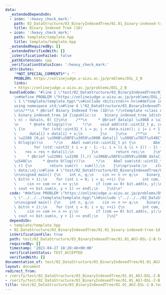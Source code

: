 ```yaml
---
data:
  _extendedDependsOn:
  - icon: ':heavy_check_mark:'
    path: 02_DataStructure/03_BinaryIndexedTree/01.01_binary-indexed-tree-1d.hpp
    title: Binary Indexed Tree (1D)
  - icon: ':heavy_check_mark:'
    path: template/template.hpp
    title: template/template.hpp
  _extendedRequiredBy: []
  _extendedVerifiedWith: []
  _isVerificationFailed: false
  _pathExtension: cpp
  _verificationStatusIcon: ':heavy_check_mark:'
  attributes:
    '*NOT_SPECIAL_COMMENTS*': ''
    PROBLEM: https://onlinejudge.u-aizu.ac.jp/problems/DSL_2_B
    links:
    - https://onlinejudge.u-aizu.ac.jp/problems/DSL_2_B
  bundledCode: "#line 1 \"test/02_DataStructure/03_BinaryIndexedTree/01.01_AOJ-DSL-2-B.test.cpp\"\
    \n#define PROBLEM \"https://onlinejudge.u-aizu.ac.jp/problems/DSL_2_B\"\n#line\
    \ 1 \"template/template.hpp\"\n#include <bits/stdc++.h>\n#define int int64_t\n\
    using namespace std;\n#line 4 \"02_DataStructure/03_BinaryIndexedTree/01.01_binary-indexed-tree-1d.hpp\"\
    \n\n/**\n * @brief Binary Indexed Tree (1D)\n */\ntemplate <class Abel>\nclass\
    \ binary_indexed_tree_1d {\npublic:\n    binary_indexed_tree_1d(std::uint32_t\
    \ n) : data(n, 0) {}\n\n    /**\n     * @brief data[p] \u306B x \u3092\u8FFD\u52A0\
    \n     * @note O(log(p))\n     */\n    void add(std::uint32_t p, const Abel& x)\
    \ {\n        for (std::uint32_t i = p; i < data.size(); i |= i + 1) {\n      \
    \      data[i] = data[i] + x;\n        }\n    }\n\n    /**\n     * @brief \u2200\
    i \u2208 [0,p) \u306B\u5BFE\u3059\u308B data[i] \u306E\u7DCF\u548C\n     * @note\
    \ O(log(p))\n     */\n    Abel sum(std::uint32_t p) {\n        Abel res = 0;\n\
    \        for (std::uint32_t i = p - 1; ~i; i = (i & (i + 1)) - 1) {\n        \
    \    res = res + data[i];\n        }\n        return res;\n    }\n\n    /**\n\
    \     * @brief \u2200i \u2208 [l,r) \u306B\u5BFE\u3059\u308B data[i] \u306E\u7DCF\
    \u548C\n     * @note O(log(r))\n     */\n    Abel sum(std::uint32_t l, std::uint32_t\
    \ r) {\n        return sum(r) - sum(l);\n    }\n\nprivate:\n    std::vector<Abel>\
    \ data;\n};\n#line 4 \"test/02_DataStructure/03_BinaryIndexedTree/01.01_AOJ-DSL-2-B.test.cpp\"\
    \n\nsigned main() {\n    int n, q;\n    cin >> n >> q;\n    binary_indexed_tree_1d<int>\
    \ bit(n + 1);\n    for (int i = 0; i < q; ++i) {\n        int com, x, y;\n   \
    \     cin >> com >> x >> y;\n        if (com == 0) bit.add(x, y);\n        else\
    \ cout << bit.sum(x, y + 1) << endl;\n    }\n}\n"
  code: "#define PROBLEM \"https://onlinejudge.u-aizu.ac.jp/problems/DSL_2_B\"\n#include\
    \ \"../../../template/template.hpp\"\n#include \"../../../02_DataStructure/03_BinaryIndexedTree/01.01_binary-indexed-tree-1d.hpp\"\
    \n\nsigned main() {\n    int n, q;\n    cin >> n >> q;\n    binary_indexed_tree_1d<int>\
    \ bit(n + 1);\n    for (int i = 0; i < q; ++i) {\n        int com, x, y;\n   \
    \     cin >> com >> x >> y;\n        if (com == 0) bit.add(x, y);\n        else\
    \ cout << bit.sum(x, y + 1) << endl;\n    }\n}"
  dependsOn:
  - template/template.hpp
  - 02_DataStructure/03_BinaryIndexedTree/01.01_binary-indexed-tree-1d.hpp
  isVerificationFile: true
  path: test/02_DataStructure/03_BinaryIndexedTree/01.01_AOJ-DSL-2-B.test.cpp
  requiredBy: []
  timestamp: '2021-04-27 18:20:46+00:00'
  verificationStatus: TEST_ACCEPTED
  verifiedWith: []
documentation_of: test/02_DataStructure/03_BinaryIndexedTree/01.01_AOJ-DSL-2-B.test.cpp
layout: document
redirect_from:
- /verify/test/02_DataStructure/03_BinaryIndexedTree/01.01_AOJ-DSL-2-B.test.cpp
- /verify/test/02_DataStructure/03_BinaryIndexedTree/01.01_AOJ-DSL-2-B.test.cpp.html
title: test/02_DataStructure/03_BinaryIndexedTree/01.01_AOJ-DSL-2-B.test.cpp
---
```

